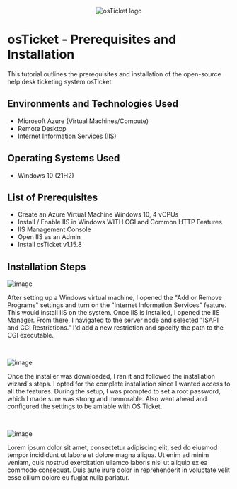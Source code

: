 <p align="center">
<img src="https://i.imgur.com/Clzj7Xs.png" alt="osTicket logo"/>
</p>

<h1>osTicket - Prerequisites and Installation</h1>
This tutorial outlines the prerequisites and installation of the open-source help desk ticketing system osTicket.<br />


<h2>Environments and Technologies Used</h2>

- Microsoft Azure (Virtual Machines/Compute)
- Remote Desktop
- Internet Information Services (IIS)

<h2>Operating Systems Used </h2>

- Windows 10</b> (21H2)

<h2>List of Prerequisites</h2>

- Create an Azure Virtual Machine Windows 10, 4 vCPUs
- Install / Enable IIS in Windows WITH CGI and Common HTTP Features
- IIS Management Console
- Open IIS as an Admin
- Install osTicket v1.15.8

<h2>Installation Steps</h2>


![image](https://github.com/mkpene/osticket-prereqs/assets/142267681/b5cf0da2-a2af-4e53-9f31-7f1cf1dac131)

<p>
After setting up a Windows virtual machine, I opened the "Add or Remove Programs" settings and turn on the "Internet Information Services" feature. This would install IIS on the system. Once IIS is installed, I opened the IIS Manager. From there, I navigated to the server node and selected "ISAPI and CGI Restrictions." I'd add a new restriction and specify the path to the CGI executable. 
</p>
<br />


![image](https://github.com/mkpene/osticket-prereqs/assets/142267681/fe2d6f1f-b6ed-4d4d-8072-da4ca548b59a)

<p>
Once the installer was downloaded, I ran it and followed the installation wizard's steps. I opted for the complete installation since I wanted access to all the features. During the setup, I was prompted to set a root password, which I made sure was strong and memorable. Also went ahead and configured the settings to be amiable with OS Ticket.
</p>
<br />


![image](https://github.com/mkpene/osticket-prereqs/assets/142267681/6f0af408-ce3d-490e-94ac-32d09a427057)

<p>
Lorem ipsum dolor sit amet, consectetur adipiscing elit, sed do eiusmod tempor incididunt ut labore et dolore magna aliqua. Ut enim ad minim veniam, quis nostrud exercitation ullamco laboris nisi ut aliquip ex ea commodo consequat. Duis aute irure dolor in reprehenderit in voluptate velit esse cillum dolore eu fugiat nulla pariatur.
</p>
<br />
